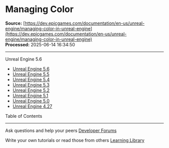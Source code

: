 # Managing Color

**Source:** [https://dev.epicgames.com/documentation/en-us/unreal-engine/managing-color-in-unreal-engine](https://dev.epicgames.com/documentation/en-us/unreal-engine/managing-color-in-unreal-engine)  
**Processed:** 2025-06-14 16:34:50

---

Unreal Engine 5.6

-   [Unreal Engine 5.6](/documentation/en-us/unreal-engine/managing-color-in-unreal-engine?application_version=5.6)
-   [Unreal Engine 5.5](/documentation/en-us/unreal-engine/managing-color-in-unreal-engine?application_version=5.5)
-   [Unreal Engine 5.4](/documentation/en-us/unreal-engine/managing-color-in-unreal-engine?application_version=5.4)
-   [Unreal Engine 5.3](/documentation/en-us/unreal-engine/managing-color-in-unreal-engine?application_version=5.3)
-   [Unreal Engine 5.2](/documentation/en-us/unreal-engine/managing-color-in-unreal-engine?application_version=5.2)
-   [Unreal Engine 5.1](/documentation/en-us/unreal-engine/managing-color-in-unreal-engine?application_version=5.1)
-   [Unreal Engine 5.0](/documentation/en-us/unreal-engine/managing-color-in-unreal-engine?application_version=5.0)
-   [Unreal Engine 4.27](/documentation/en-us/unreal-engine/managing-color-in-unreal-engine?application_version=4.27)

Table of Contents

---

Ask questions and help your peers [Developer Forums](https://forums.unrealengine.com/categories?tag=unreal-engine)

Write your own tutorials or read those from others [Learning Library](https://documentation-assets-ssr/community/unreal-engine/learning)